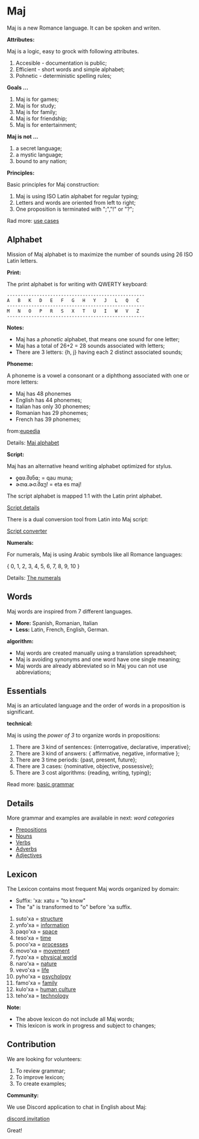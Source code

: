 # Maj

Maj is a new Romance language. It can be spoken and writen. 

**Attributes:**

Maj is a logic, easy to grock with following attributes.

1. Accesible - documentation is public;
2. Efficient - short words and simple alphabet;
3. Pohnetic  - deterministic spelling rules;

**Goals ...**

1. Maj is for games;
2. Maj is for study;
3. Maj is for family;
4. Maj is for friendship;
5. Maj is for entertainment;

**Maj is not ...**

1. a secret language;
1. a mystic language;
1. bound to any nation;

**Principles:**

Basic principles for Maj construction:

1. Maj is using ISO Latin alphabet for regular typing;
1. Letters and words are oriented from left to right;
1. One proposition is terminated with ";","!" or "?";

Rad more: [use cases](case.md)

## Alphabet

Mission of Maj alphabet is to maximize the number of sounds using 26 ISO Latin letters.
 
**Print:**

The print alphabet is for writing with QWERTY keyboard: 
 
```
---------------------------------------------------
A   B   K   D   E   F   G   H   Y   J   L   Q   C
---------------------------------------------------
M   N   O   P   R   S   X   T   U   I   W   V   Z   
---------------------------------------------------
```

**Notes:**

* Maj has a _phonetic_ alphabet, that means one sound for one letter;
* Maj has a total of 26+2 = 28 sounds associated with letters;
* There are 3 letters: {h, j} having each 2 distinct associated sounds;

**Phoneme:**

A phoneme is a vowel a consonant or a diphthong associated with one or more letters:

* Maj has 48 phonemes 
* English has 44 phonemes;
* Italian has only 30 phonemes;
* Romanian has 29 phonemes;
* French has 39 phonemes;

from:[eupedia](https://www.eupedia.com/linguistics/number_of_phonemes_in_european_languages.shtml)


Details: [Maj alphabet](alphabet.md)

**Script:**

Maj has an alternative heand writing alphabet optimized for stylus.

* ƍ⍺ʋ.შʋნ⍺;   = qau muna;
* ɚთ⍺.ɚσ.შ⍺უ! = eta es maj!

The script alphabet is mapped 1:1 with the Latin print alphabet.

[Script details](script.md)

There is a dual conversion tool from Latin into Maj script:

[Script converter](https://lingojam.com/MajScript)

**Numerals:**

For numerals, Maj is using Arabic symbols like all Romance languages:

{ 0, 1, 2, 3, 4, 5, 6, 7, 8, 9, 10 }

Details: [The numerals](numerals.md)

## Words

Maj words are inspired from 7 different languages.

* **More:** Spanish, Romanian, Italian 
* **Less:** Latin, French, English, German.

**algorithm:**

* Maj words are created manually using a translation spreadsheet;
* Maj is avoiding synonyms and one word have one single meaning;
* Maj words are already abbreviated so in Maj you can not use abbreviations;

## Essentials

Maj is an articulated language and the order of words in a proposition is significant.

**technical:**

Maj is using the _power of 3_ to organize words in propositions:

1. There are 3 kind of sentences: {interrogative, declarative, imperative};
1. There are 3 kind of answers: { affirmative, negative, informative };
1. There are 3 time periods: {past, present, future};
1. There are 3 cases: {nominative, objective, possessive};
1. There are 3 cost algorithms: {reading, writing, typing};

Read more: [basic grammar](basic.md)

## Details

More grammar and examples are available in next:  _word categories_

* [Prepositions](preposition.md)
* [Nouns](nouns.md)
* [Verbs](verbs.md)
* [Adverbs](adverbs.md)
* [Adjectives](adjectives.md)

## Lexicon

The Lexicon contains most frequent Maj words organized by domain:

* Suffix: 'xa: xatu = "to know"
* The "a" is transformed to "o" before 'xa suffix.

1. suto'xa = [structure](words/structure.md)
1. ynfo'xa = [information](words/information.md)
1. paqo'xa = [space](words/space.md)
1. teso'xa = [time](words/time.md)
1. poco'xa = [processes](words/processes.md)
1. movo'xa = [movement](words/movement.md)
1. fyzo'xa = [physical world](words/physical_world.md)
1. naro'xa = [nature](words/nature.md)
1. vevo'xa = [life](words/life.md)
1. pyho'xa = [psychology](words/psychology.md)
1. famo'xa = [family](words/family.md)
1. kulo'xa = [human culture](words/human_culture.md)
1. teho'xa = [technology](words/technology.md)

**Note:**

* The above lexicon do not include all Maj words;
* This lexicon is work in progress and subject to changes;

## Contribution

We are looking for volunteers:

1. To review grammar;
2. To improve lexicon;
3. To create examples;

**Community:**

We use Discord application to chat in English about Maj: 

[discord invitation](https://discord.gg/SRX3tse)

Great!
